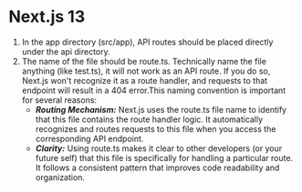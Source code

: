 # Next.js 13

1. In the app directory (src/app), API routes should be placed directly under the api directory.
2. The name of the file should be route.ts. Technically name the file anything (like test.ts), it will not work as an API route. If you do so, Next.js won't recognize it as a route handler, and requests to that endpoint will result in a 404 error.This naming convention is important for several reasons:
   - **_Routing Mechanism:_** Next.js uses the route.ts file name to identify that this file contains the route handler logic. It automatically recognizes and routes requests to this file when you access the corresponding API endpoint.
   - **_Clarity:_** Using route.ts makes it clear to other developers (or your future self) that this file is specifically for handling a particular route. It follows a consistent pattern that improves code readability and organization.
